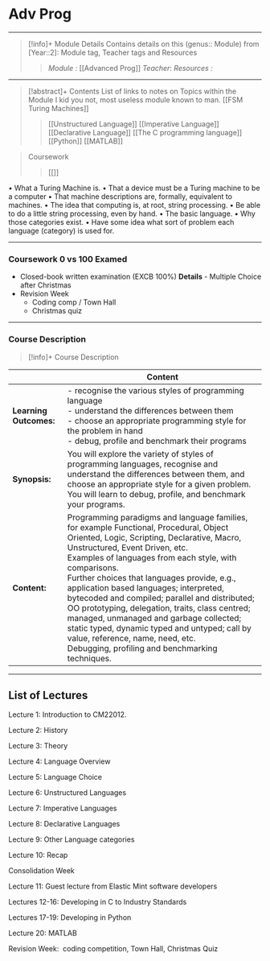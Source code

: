 # Adv Prog 
---
> [!info]+ Module Details
> Contains details on this (genus:: Module) from [Year::2]: Module tag, Teacher tags and Resources 
> > *Module :*  [[Advanced Prog]]
> > *Teacher*: 
> > *Resources :*

---
> [!abstract]+ Contents
> List of links to notes on Topics within the Module
> I kid you not, most useless module known to man. 
> [[FSM Turing Machines]]
> > [[Unstructured Language]] 
> > [[Imperative Language]]
> > [[Declarative Language]]
> > [[The C programming language]]
> > [[Python]]
> > [[MATLAB]]

> 
> 
> Coursework
> > [[]]

• What a Turing Machine is. • That a device must be a Turing machine to be a computer • That machine descriptions are, formally, equivalent to machines. • The idea that computing is, at root, string processing. • Be able to do a little string processing, even by hand. • The basic language. • Why those categories exist. • Have some idea what sort of problem each language (category) is used for.

---
### Coursework 0 vs 100 Examed
- Closed-book written examination (EXCB 100%)
	**Details** - Multiple Choice after Christmas
- Revision Week
	- Coding comp / Town Hall
	- Christmas quiz
---
### Course Description

> [!info]+  Course Description
> 
|                        | Content                                                                                                                                                                                                                                                                                                                                                                                                                                                                                                                                                                                                                    |
| ---------------------- | -------------------------------------------------------------------------------------------------------------------------------------------------------------------------------------------------------------------------------------------------------------------------------------------------------------------------------------------------------------------------------------------------------------------------------------------------------------------------------------------------------------------------------------------------------------------------------------------------------------------------- |
| **Learning Outcomes:** | - recognise the various styles of programming language<br>- understand the differences between them<br>- choose an appropriate programming style for the problem in hand<br>- debug, profile and benchmark their programs                                                                                                                                                                                                                                                                                                                                                                                                  |
| **Synopsis:**          | You will explore the variety of styles of programming languages, recognise and understand the differences between them, and choose an appropriate style for a given problem. You will learn to debug, profile, and benchmark your programs.                                                                                                                                                                                                                                                                                                                                                                                |
| **Content:**           | Programming paradigms and language families, for example Functional, Procedural, Object Oriented, Logic, Scripting, Declarative, Macro, Unstructured, Event Driven, etc. <br>Examples of languages from each style, with comparisons. <br>Further choices that languages provide, e.g., application based languages; interpreted, bytecoded and compiled; parallel and distributed; OO prototyping, delegation, traits, class centred; managed, unmanaged and garbage collected; static typed, dynamic typed and untyped; call by value, reference, name, need, etc. <br>Debugging, profiling and benchmarking techniques. |

---
## List of Lectures

Lecture 1: Introduction to CM22012.   

Lecture 2: History

Lecture 3: Theory

Lecture 4: Language Overview

Lecture 5: Language Choice

Lecture 6: Unstructured Languages

Lecture 7: Imperative Languages

Lecture 8: Declarative Languages

Lecture 9: Other Language categories

Lecture 10: Recap

Consolidation Week

Lecture 11: Guest lecture from Elastic Mint software developers

Lectures 12-16: Developing in C to Industry Standards

Lectures 17-19: Developing in Python

Lecture 20: MATLAB

Revision Week:  coding competition, Town Hall, Christmas Quiz